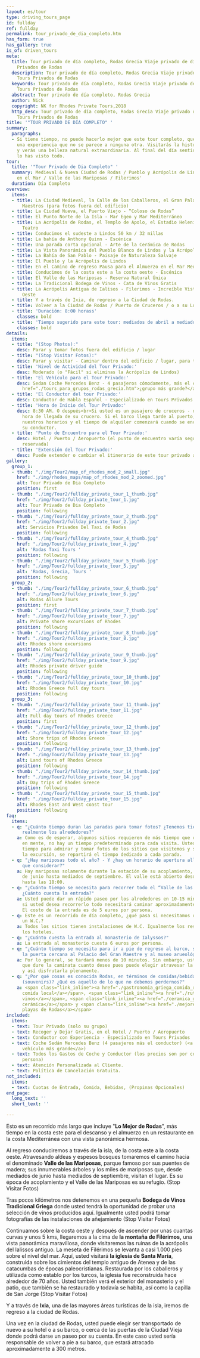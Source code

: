 ```yaml
---
layout: es/tour
type: driving_tours_page
id: fullday
ref: fullday
permalink: tour_privado_de_dia_completo.htm
has_form: true
has_gallery: true
is_of: driven_tours
meta:
  title: Tour privado de día completo, Rodas Grecia Viaje privado de día entero, Tours
    Privados de Rodas
  description: Tour privado de día completo, Rodas Grecia Viaje privado de día entero,
    Tours Privados de Rodas
  keywords: Tour privado de día completo, Rodas Grecia Viaje privado de día entero,
    Tours Privados de Rodas
  abstract: Tour privado de día completo, Rodas Grecia
  author: Nick
  copyright: NK for Rhodes Private Tours,2018
  http_desc: Tour privado de día completo, Rodas Grecia Viaje privado de día entero,
    Tours Privados de Rodas
title: '"TOUR PRIVADO DE DÍA COMPLETO" '
summary:
  paragraphs:
  - Si tiene tiempo, no puede hacerlo mejor que este tour completo, que le brindará
    una experiencia que no se parece a ninguna otra. Visitarás la historia y la cultura
    y verás una belleza natural extraordinaria. Al final del día sentirás que realmente
    lo has visto todo.
tour:
  title: '"Tour Privado de Dia Completo" '
  summary: Medieval & Nueva Ciudad de Rodas / Pueblo y Acrópolis de Lindos / Almuerzo
    en el Mar / Valle de las Mariposas / Filerimos'
  duration: Día Completo
overview:
  items:
  - title: La Ciudad Medieval, la Calle de los Caballeros, el Gran Palacio de los
      Maestros (para fotos fuera del edificio)
  - title: La Ciudad Nueva, el Puerto Viejo - “Coloso de Rodas”
  - title: El Punto Norte de la Isla - Mar Egeo y Mar Mediterráneo
  - title: La Acrópolis de Rodas, el Templo de Apolo, el Estadio Helenístico y el
      Teatro
  - title: Conducimos el sudeste a Lindos 50 km / 32 millas
  - title: La bahía de Anthony Quinn - Escénica
  - title: Una parada corta opcional - Arte de la Cerámica de Rodas
  - title: La Vista Panorámica del Pueblo Blanco de Lindos y la Acrópolis - Escénica
  - title: La Bahía de San Pablo - Paisaje de Naturaleza Salvaje
  - title: El Pueblo y la Acrópolis de Lindos
  - title: En el Camino de regreso Pausa para el Almuerzo en el Mar Mediterráneo.
  - title: Conducimos de la costa este a la costa oeste - Escénica
  - title: El Valle de las Mariposas - Reserva Natural Única
  - title: La Tradicional Bodega de Vinos - Cata de Vinos Gratis
  - title: La Acrópolis Antigua de Ialisos - Filerimos - Increíble Vista de la Costa
      Oeste
  - title: Y a través de Ixia, de regreso a la Ciudad de Rodas.
  - title: Volver a la Ciudad de Rodas / Puerto de Cruceros / o a su Lugar
  - title: 'Duración: 8:00 horass'
    classes: bold
  - title: 'Tiempo sugerido para este tour: mediados de abril a mediados de octubre'
    classes: bold
details:
  items:
  - title: "(Stop Photos):"
    desc: Parar y tomar fotos fuera del edificio / lugar
  - title: "(Stop Visitar Fotos):"
    desc: Parar y visitar - Caminar dentro del edificio / lugar, para tomar fotos
  - title: 'Nivel de Actividad del Tour Privado:'
    desc: Moderado (o "Fácil" si eliminas la Acrópolis de Lindos)
  - title: 'El Vehículo para el Tour Privado:'
    desc: Sedan Coche Mercedes Benz - 4 pasajeros cómodamente, más el conductor (<a
      href="./tours_para_grupos_rodas_grecia.htm">¿grupo más grande?</a>)
  - title: 'El Conductor del tour Privado:'
    desc: Conductor de Habla Español - Especializado en Tours Privados.
  - title: 'Hora de Inicio del Tour Privado:'
    desc: 8:30 AM. O después<br>Si usted es un pasajero de cruceros - depende de la
      hora de llegada de su crucero. Si el barco llega tarde al puerto, ajustaremos
      nuestros horarios y el tiempo de alquiler comenzará cuando se encuentre con
      su conductor.
  - title: 'Punto de Encuentro para el Tour Privado:'
    desc: Hotel / Puerto / Aeropuerto (el punto de encuentro varía según la opción
      reservada)
  - title: 'Extensión del Tour Privado:'
    desc: Puede extender o cambiar el itinerario de este tour privado a su gusto.
gallery:
  group_1:
  - thumb: "./img/Tour2/map_of_rhodes_mod_2_small.jpg"
    href: "./img/rhodes_maps/map_of_rhodes_mod_2_zoomed.jpg"
    alt: Tour Privado de Dia Completo
    position: first
  - thumb: "./img/Tour2/fullday_private_tour_1_thumb.jpg"
    href: "./img/Tour2/fullday_private_tour_1.jpg"
    alt: Tour Privado de Dia Completo
    position: following
  - thumb: "./img/Tour2/fullday_private_tour_2_thumb.jpg"
    href: "./img/Tour2/fullday_private_tour_2.jpg"
    alt: Servicios Privados Del Taxi de Rodas
    position: following
  - thumb: "./img/Tour2/fullday_private_tour_4_thumb.jpg"
    href: "./img/Tour2/fullday_private_tour_4.jpg"
    alt: 'Rodas Taxi Tours '
    position: following
  - thumb: "./img/Tour2/fullday_private_tour_5_thumb.jpg"
    href: "./img/Tour2/fullday_private_tour_5.jpg"
    alt: 'Rodas, Grecia, Tours '
    position: following
  group_2:
  - thumb: "./img/Tour2/fullday_private_tour_6_thumb.jpg"
    href: "./img/Tour2/fullday_private_tour_6.jpg"
    alt: Rodas Allure Tours
    position: first
  - thumb: "./img/Tour2/fullday_private_tour_7_thumb.jpg"
    href: "./img/Tour2/fullday_private_tour_7.jpg"
    alt: Private shore excursions of Rhodes
    position: following
  - thumb: "./img/Tour2/fullday_private_tour_8_thumb.jpg"
    href: "./img/Tour2/fullday_private_tour_8.jpg"
    alt: Rhodes shore excursions
    position: following
  - thumb: "./img/Tour2/fullday_private_tour_9_thumb.jpg"
    href: "./img/Tour2/fullday_private_tour_9.jpg"
    alt: Rhodes private driver guide
    position: following
  - thumb: "./img/Tour2/fullday_private_tour_10_thumb.jpg"
    href: "./img/Tour2/fullday_private_tour_10.jpg"
    alt: Rhodes Greece full day tours
    position: following
  group_3:
  - thumb: "./img/Tour2/fullday_private_tour_11_thumb.jpg"
    href: "./img/Tour2/fullday_private_tour_11.jpg"
    alt: Full day tours of Rhodes Greece
    position: first
  - thumb: "./img/Tour2/fullday_private_tour_12_thumb.jpg"
    href: "./img/Tour2/fullday_private_tour_12.jpg"
    alt: Shore trips of Rhodes Greece
    position: following
  - thumb: "./img/Tour2/fullday_private_tour_13_thumb.jpg"
    href: "./img/Tour2/fullday_private_tour_13.jpg"
    alt: Land tours of Rhodes Greece
    position: following
  - thumb: "./img/Tour2/fullday_private_tour_14_thumb.jpg"
    href: "./img/Tour2/fullday_private_tour_14.jpg"
    alt: Day trips of Rhodes Greece
    position: following
  - thumb: "./img/Tour2/fullday_private_tour_15_thumb.jpg"
    href: "./img/Tour2/fullday_private_tour_15.jpg"
    alt: Rhodes East and West coast tour
    position: following
faq:
  items:
  - q: "¿Cuánto tiempo duran las paradas para tomar fotos? ¿Tenemos tiempo para mirar
      realmente los alrededores?"
    a: Como es de esperar, algunos sitios requieren de más tiempo que otros. Con esto
      en mente, no hay un tiempo predeterminado para cada visita. Usted tendrá suficiente
      tiempo para admirar y tomar fotos de los sitios que visitemos y según cómo evolucione
      la excursión, se repartirá el tiempo dedicado a cada parada.
  - q: "¿Hay mariposas todo el año? - Y ¿hay un horario de apertura allí que tengamos
      que considerar?"
    a: Hay mariposas solamente durante la estación de su acoplamiento, desde mediados
      de junio hasta mediados de septiembre. El valle está abierto desde las 8:00
      hasta las 18:00.
  - q: "¿Cuánto tiempo se necesita para recorrer todo el “Valle de las Mariposas”?
      ¿Cuánto cuesta la entrada?"
    a: Usted puede dar un rápido paseo por los alrededores en 10-15 minutos, pero
      si usted desea recorrerlo todo necesitará caminar aproximadamente 55 minutos.
      El costo de la entrada es de 5 euros por persona.
  - q: Este es un recorrido de día completo, ¿qué pasa si necesitamos de repente utilizar
      un W.C.?
    a: Todos los sitios tienen instalaciones de W.C. Igualmente los restaurantes y
      los hoteles.
  - q: "¿Cuánto cuesta la entrada al monasterio de Ialyssos?"
    a: La entrada al monasterio cuesta 6 euros por persona.
  - q: "¿Cuánto tiempo se necesita para ir a pie de regreso al barco, saliendo por
      la puerta cercana al Palacio del Gran Maestre y al museo arueológico?"
    a: Por lo general, se tardará menos de 10 minutos. Sin embargo, usted puede hacer
      que dure la caminata cuanto desee pues puede elegir atravesar la ciudad vieja
      y así disfrutarla plenamente.
  - q: "¿Por qué cosas es conocida Rodas, en términos de comidas/bebidas y recuerdos
      (souvenirs)? ¿Qué es aquello de lo que no debemos perdernos?"
    a: <span class="link_inline"><a href="./gastronomia_griega_comida_recetas_cocina.htm">La
      comida local</a></span>, <span class="link_inline"><a href="./ruta_vinos_griegos_bodegas_grecia.htm">los
      vinos</a></span>, <span class="link_inline"><a href="./ceramica_griega_alfareria.htm">la
      cerámica</a></span> y <span class="link_inline"><a href="./mejores_playas_grecia_rodas.htm">las
      playas de Rodas</a></span>
included:
  items:
  - text: Tour Privado (solo su grupo)
  - text: Recoger y Dejar Gratis, en el Hotel / Puerto / Aeropuerto
  - text: Conductor con Experiencia - Especializado en Tours Privados
  - text: Coche Sedán Mercedes Benz (4 pasajeros más el conductor) (<a href="./tours_para_grupos_rodas_grecia.htm">o
      vehículo más grande</a>)
  - text: Todos los Gastos de Coche y Conductor (los precios son por coche no por
      persona)
  - text: Atención Personalizada al Cliente.
  - text: Política de Cancelación Gratuita.
not_included:
  items:
  - text: Cuotas de Entrada, Comida, Bebidas, (Propinas Opcionales)
end_page:
  long_text: ''
  short_text: ''

---
```

Esto es un recorrido más largo que incluye "**Lo Mejor de Rodas**", más tiempo en la costa este para el descanso y el almuerzo en un restaurante en la costa Mediterránea con una vista panorámica hermosa.

Al regreso conduciremos a través de la isla, de la costa este a la costa oeste. Atravesando aldeas y espesos bosques tomaremos el camino hacia el denominado **Valle de las Mariposas**, parque famoso por sus puentes de madera; sus innumerables árboles y los miles de mariposas que, desde mediados de junio hasta mediados de septiembre, visitan el lugar. Es su época de acoplamiento y el Valle de las Mariposas es su refugio. (Stop Visitar Fotos) 

Tras pocos kilómetros nos detenemos en una pequeña **Bodega de Vinos Tradicional Griega** donde usted tendrá la oportunidad de probar una selección de vinos producidos aquí. Igualmente usted podrá tomar fotografías de las instalaciones de añejamiento (Stop Visitar Fotos)

Continuamos sobre la costa oeste y después de ascender por unas cuantas curvas y unos 5 kms, llegaremos a la cima de **la montaña de Filérimos,** una vista panorámica maravillosa, donde visitaremos las ruinas de la acrópolis del Ialissos antiguo. La meseta de Filérimos se levanta a casi 1.000 pies sobre el nivel del mar. Aquí, usted visitará **la iglesia de Santa María**, construida sobre los cimientos del templo antiguo de Atenea y de las catacumbas de épocas paleocristianas. Restaurada por los caballeros y utilizada como establo por los turcos, la iglesia fue reconstruida hace alrededor de 70 años. Usted también verá el exterior del monasterio y el patio, que también se ha restaurado y todavía se habita, así como la capilla de San Jorge (Stop Visitar Fotos)

Y a través de **Ixia**, una de las mayores áreas turísticas de la isla, iremos de regreso a la ciudad de Rodas.

Una vez en la ciudad de Rodas, usted puede elegir ser transportado de nuevo a su hotel o a su barco, o cerca de las puertas de la Ciudad Vieja donde podrá darse un paseo por su cuenta. En este caso usted sería responsable de volver a pie a su barco, que estará atracado aproximadamente a 300 metros.